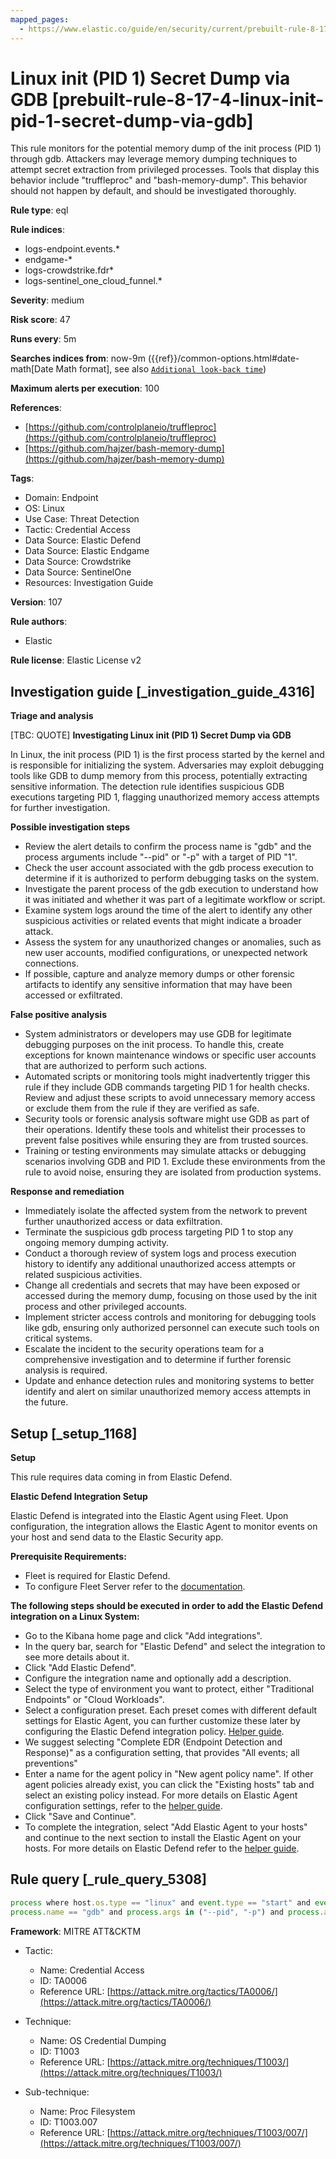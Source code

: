 ```yaml
---
mapped_pages:
  - https://www.elastic.co/guide/en/security/current/prebuilt-rule-8-17-4-linux-init-pid-1-secret-dump-via-gdb.html
---
```


# Linux init (PID 1) Secret Dump via GDB [prebuilt-rule-8-17-4-linux-init-pid-1-secret-dump-via-gdb]

This rule monitors for the potential memory dump of the init process (PID 1) through gdb. Attackers may leverage memory dumping techniques to attempt secret extraction from privileged processes. Tools that display this behavior include "truffleproc" and "bash-memory-dump". This behavior should not happen by default, and should be investigated thoroughly.

**Rule type**: eql

**Rule indices**:

* logs-endpoint.events.*
* endgame-*
* logs-crowdstrike.fdr*
* logs-sentinel_one_cloud_funnel.*

**Severity**: medium

**Risk score**: 47

**Runs every**: 5m

**Searches indices from**: now-9m ({{ref}}/common-options.html#date-math[Date Math format], see also [`Additional look-back time`](docs-content://solutions/security/detect-and-alert/create-detection-rule.md#rule-schedule))

**Maximum alerts per execution**: 100

**References**:

* [https://github.com/controlplaneio/truffleproc](https://github.com/controlplaneio/truffleproc)
* [https://github.com/hajzer/bash-memory-dump](https://github.com/hajzer/bash-memory-dump)

**Tags**:

* Domain: Endpoint
* OS: Linux
* Use Case: Threat Detection
* Tactic: Credential Access
* Data Source: Elastic Defend
* Data Source: Elastic Endgame
* Data Source: Crowdstrike
* Data Source: SentinelOne
* Resources: Investigation Guide

**Version**: 107

**Rule authors**:

* Elastic

**Rule license**: Elastic License v2

## Investigation guide [_investigation_guide_4316]

**Triage and analysis**

[TBC: QUOTE]
**Investigating Linux init (PID 1) Secret Dump via GDB**

In Linux, the init process (PID 1) is the first process started by the kernel and is responsible for initializing the system. Adversaries may exploit debugging tools like GDB to dump memory from this process, potentially extracting sensitive information. The detection rule identifies suspicious GDB executions targeting PID 1, flagging unauthorized memory access attempts for further investigation.

**Possible investigation steps**

* Review the alert details to confirm the process name is "gdb" and the process arguments include "--pid" or "-p" with a target of PID "1".
* Check the user account associated with the gdb process execution to determine if it is authorized to perform debugging tasks on the system.
* Investigate the parent process of the gdb execution to understand how it was initiated and whether it was part of a legitimate workflow or script.
* Examine system logs around the time of the alert to identify any other suspicious activities or related events that might indicate a broader attack.
* Assess the system for any unauthorized changes or anomalies, such as new user accounts, modified configurations, or unexpected network connections.
* If possible, capture and analyze memory dumps or other forensic artifacts to identify any sensitive information that may have been accessed or exfiltrated.

**False positive analysis**

* System administrators or developers may use GDB for legitimate debugging purposes on the init process. To handle this, create exceptions for known maintenance windows or specific user accounts that are authorized to perform such actions.
* Automated scripts or monitoring tools might inadvertently trigger this rule if they include GDB commands targeting PID 1 for health checks. Review and adjust these scripts to avoid unnecessary memory access or exclude them from the rule if they are verified as safe.
* Security tools or forensic analysis software might use GDB as part of their operations. Identify these tools and whitelist their processes to prevent false positives while ensuring they are from trusted sources.
* Training or testing environments may simulate attacks or debugging scenarios involving GDB and PID 1. Exclude these environments from the rule to avoid noise, ensuring they are isolated from production systems.

**Response and remediation**

* Immediately isolate the affected system from the network to prevent further unauthorized access or data exfiltration.
* Terminate the suspicious gdb process targeting PID 1 to stop any ongoing memory dumping activity.
* Conduct a thorough review of system logs and process execution history to identify any additional unauthorized access attempts or related suspicious activities.
* Change all credentials and secrets that may have been exposed or accessed during the memory dump, focusing on those used by the init process and other privileged accounts.
* Implement stricter access controls and monitoring for debugging tools like gdb, ensuring only authorized personnel can execute such tools on critical systems.
* Escalate the incident to the security operations team for a comprehensive investigation and to determine if further forensic analysis is required.
* Update and enhance detection rules and monitoring systems to better identify and alert on similar unauthorized memory access attempts in the future.


## Setup [_setup_1168]

**Setup**

This rule requires data coming in from Elastic Defend.

**Elastic Defend Integration Setup**

Elastic Defend is integrated into the Elastic Agent using Fleet. Upon configuration, the integration allows the Elastic Agent to monitor events on your host and send data to the Elastic Security app.

**Prerequisite Requirements:**

* Fleet is required for Elastic Defend.
* To configure Fleet Server refer to the [documentation](docs-content://reference/ingestion-tools/fleet/fleet-server.md).

**The following steps should be executed in order to add the Elastic Defend integration on a Linux System:**

* Go to the Kibana home page and click "Add integrations".
* In the query bar, search for "Elastic Defend" and select the integration to see more details about it.
* Click "Add Elastic Defend".
* Configure the integration name and optionally add a description.
* Select the type of environment you want to protect, either "Traditional Endpoints" or "Cloud Workloads".
* Select a configuration preset. Each preset comes with different default settings for Elastic Agent, you can further customize these later by configuring the Elastic Defend integration policy. [Helper guide](docs-content://solutions/security/configure-elastic-defend/configure-an-integration-policy-for-elastic-defend.md).
* We suggest selecting "Complete EDR (Endpoint Detection and Response)" as a configuration setting, that provides "All events; all preventions"
* Enter a name for the agent policy in "New agent policy name". If other agent policies already exist, you can click the "Existing hosts" tab and select an existing policy instead. For more details on Elastic Agent configuration settings, refer to the [helper guide](docs-content://reference/ingestion-tools/fleet/agent-policy.md).
* Click "Save and Continue".
* To complete the integration, select "Add Elastic Agent to your hosts" and continue to the next section to install the Elastic Agent on your hosts. For more details on Elastic Defend refer to the [helper guide](docs-content://solutions/security/configure-elastic-defend/install-elastic-defend.md).


## Rule query [_rule_query_5308]

```js
process where host.os.type == "linux" and event.type == "start" and event.action in ("exec", "exec_event", "start", "ProcessRollup2") and
process.name == "gdb" and process.args in ("--pid", "-p") and process.args == "1"
```

**Framework**: MITRE ATT&CKTM

* Tactic:

    * Name: Credential Access
    * ID: TA0006
    * Reference URL: [https://attack.mitre.org/tactics/TA0006/](https://attack.mitre.org/tactics/TA0006/)

* Technique:

    * Name: OS Credential Dumping
    * ID: T1003
    * Reference URL: [https://attack.mitre.org/techniques/T1003/](https://attack.mitre.org/techniques/T1003/)

* Sub-technique:

    * Name: Proc Filesystem
    * ID: T1003.007
    * Reference URL: [https://attack.mitre.org/techniques/T1003/007/](https://attack.mitre.org/techniques/T1003/007/)



